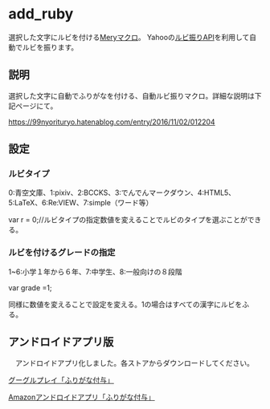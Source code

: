 # add_ruby
選択した文字にルビを付ける[Meryマクロ](https://www.haijin-boys.com/wiki/)。
Yahooの[ルビ振りAPI](https://developer.yahoo.co.jp/webapi/jlp/furigana/v1/furigana.html)を利用して自動でルビを振ります。


## 説明
選択した文字に自動でふりがなを付ける、自動ルビ振りマクロ。詳細な説明は下記ページにて。

https://99nyorituryo.hatenablog.com/entry/2016/11/02/012204

## 設定
###  ルビタイプ
 
0:青空文庫、1:pixiv、2:BCCKS、3:でんでんマークダウン、4:HTML5、5:LaTeX、6:Re:VIEW、7:simple（ワード等）

var r = 0;//ルビタイプの指定数値を変えることでルビのタイプを選ぶことができる。

### ルビを付けるグレードの指定
1~6:小学１年から６年、7:中学生、8:一般向けの８段階

var grade =1;

同様に数値を変えることで設定を変える。1の場合はすべての漢字にルビをふる。

## アンドロイドアプリ版
　アンドロイドアプリ化しました。各ストアからダウンロードしてください。
 
[グーグルプレイ「ふりがな付与」](https://play.google.com/store/apps/details?id=com.websarva.wings.android.frigana)

[Amazonアンドロイドアプリ「ふりがな付与」](https://www.amazon.co.jp/exec/obidos/ASIN/B07TBFT3BG/99hatena-22/)
